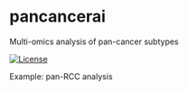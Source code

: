 # pancancerai
Multi-omics analysis of pan-cancer subtypes

[![License](https://img.shields.io/badge/License-BSD_3--Clause-blue.svg)](https://opensource.org/licenses/BSD-3-Clause)

Example:
pan-RCC analysis

